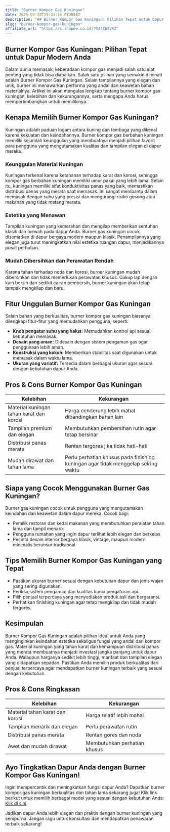 ```yaml
---
title: "Burner Kompor Gas Kuningan"
date: 2025-09-28T19:33:18.073056Z
description: "## Burner Kompor Gas Kuningan: Pilihan Tepat untuk Dapur Modern Anda..."
slug: "burner-kompor-gas-kuningan"
affiliate_url: "https://s.shopee.co.id/7V44C68VX2"
---
```

## Burner Kompor Gas Kuningan: Pilihan Tepat untuk Dapur Modern Anda

Dalam dunia memasak, keberadaan kompor gas menjadi salah satu alat penting yang tidak bisa diabaikan. Salah satu pilihan yang semakin diminati adalah Burner Kompor Gas Kuningan. Selain tampilannya yang elegan dan unik, burner ini menawarkan performa yang andal dan keawetan bahan materialnya. Artikel ini akan mengulas lengkap tentang burner kompor gas kuningan, kelebihan dan kekurangannya, serta mengapa Anda harus mempertimbangkan untuk memilikinya.

## Kenapa Memilih Burner Kompor Gas Kuningan?

Kuningan adalah paduan logam antara kuning dan tembaga yang dikenal karena kekuatan dan keindahannya. Burner kompor gas berbahan kuningan memiliki sejumlah keunggulan yang membuatnya menjadi pilihan favorit para pengguna yang mengutamakan kualitas dan tampilan elegan di dapur mereka.

### Keunggulan Material Kuningan

Kuningan terkenal karena ketahanan terhadap karat dan korosi, sehingga kompor gas berbahan kuningan memiliki umur pakai yang lebih lama. Selain itu, kuningan memiliki sifat konduktivitas panas yang baik, memastikan distribusi panas yang merata saat memasak. Ini sangat membantu dalam memasak dengan suhu yang presisi dan mengurangi risiko gosong atau makanan yang tidak matang merata.

### Estetika yang Menawan

Tampilan kuningan yang kemerahan dan mengilap memberikan sentuhan klasik dan mewah pada dapur Anda. Burner gas kuningan cocok disematkan di dapur bergaya modern maupun klasik. Penampilannya yang elegan juga turut meningkatkan nilai estetika ruangan dapur, menjadikannya pusat perhatian.

### Mudah Dibersihkan dan Perawatan Rendah

Karena tahan terhadap noda dan korosi, burner kuningan mudah dibersihkan dan tidak memerlukan perawatan khusus. Cukup lap dengan kain bersih dan sedikit cairan pembersih, burner kuningan akan tetap tampak mengkilap dan baru.

## Fitur Unggulan Burner Kompor Gas Kuningan

Selain bahan yang berkualitas, burner kompor gas kuningan biasanya dilengkapi fitur-fitur yang memudahkan pengguna, seperti:

- **Knob pengatur suhu yang halus:** Memudahkan kontrol api sesuai kebutuhan memasak.
- **Desain yang aman:** Didesain dengan sistem pengaman gas agar penggunaan lebih aman.
- **Konstruksi yang kokoh:** Memberikan stabilitas saat digunakan untuk memasak dalam waktu lama.
- **Ukuran yang variatif:** Tersedia dalam berbagai ukuran agar sesuai dengan kebutuhan dapur Anda.

## Pros & Cons Burner Kompor Gas Kuningan

| Kelebihan                          | Kekurangan                            |
|-------------------------------------|----------------------------------------|
| Material kuningan tahan karat dan korosi | Harga cenderung lebih mahal dibandingkan bahan lain |
| Tampilan premium dan elegan       | Membutuhkan pembersihan rutin agar tetap bersinar |
| Distribusi panas merata            | Rentan tergores jika tidak hati-hati  |
| Mudah dirawat dan tahan lama     | Perlu perhatian khusus pada finishing kuningan agar tidak menggelap seiring waktu |

## Siapa yang Cocok Menggunakan Burner Gas Kuningan?

Burner gas kuningan cocok untuk pengguna yang mengutamakan keindahan dan keawetan dalam dapur mereka. Cocok bagi:

- Pemilik restoran dan kedai makanan yang membutuhkan peralatan tahan lama dan tampil menarik
- Pengguna rumahan yang ingin dapur terlihat lebih elegan dan berkelas
- Pecinta desain interior bergaya klasik, vintage, maupun modern minimalis berunsur tradisional

## Tips Memilih Burner Kompor Gas Kuningan yang Tepat

- Pastikan ukuran burner sesuai dengan kebutuhan dapur dan jenis wajan yang sering digunakan.
- Periksa sistem pengaman dan kualitas kunci pengaturan api.
- Pilih penjual terpercaya yang menyediakan produk asli dan bergaransi.
- Perhatikan finishing kuningan agar tetap mengkilap dan tidak mudah tergores.

## Kesimpulan

Burner Kompor Gas Kuningan adalah pilihan ideal untuk Anda yang menginginkan keindahan estetika sekaligus fungsi yang andal dari kompor gas. Material kuningan yang tahan karat dan kemampuan distribusi panas yang merata membuatnya menjadi investasi jangka panjang untuk dapur Anda. Walaupun harganya sedikit lebih tinggi, manfaat dan tampilan elegan yang didapatkan sepadan. Pastikan Anda memilih produk berkualitas dari penjual terpercaya agar mendapatkan burner kuningan terbaik yang sesuai dengan kebutuhan.

## Pros & Cons Ringkasan

| Kelebihan                          | Kekurangan                            |
|-------------------------------------|----------------------------------------|
| Material tahan karat dan korosi   | Harga relatif lebih mahal           |
| Tampilan menarik dan elegan       | Perlu perawatan rutin               |
| Distribusi panas merata            | Rentan gores dan noda               |
| Awet dan mudah dirawat            | Membutuhkan perhatian khusus        |

## Ayo Tingkatkan Dapur Anda dengan Burner Kompor Gas Kuningan!

Ingin mempercantik dan meningkatkan fungsi dapur Anda? Dapatkan burner kompor gas kuningan berkualitas dan tahan lama sekarang juga! Klik link berikut untuk memilih berbagai model yang sesuai dengan kebutuhan Anda: [Klik di sini](https://s.shopee.co.id/7V44C68VX2).

Jadikan dapur Anda lebih elegan dan praktis dengan burner kuningan yang sempurna. Jangan ragu untuk konsultasi dan mendapatkan penawaran terbaik sekarang!